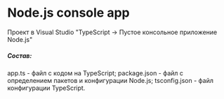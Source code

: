 ﻿# Node.js console app

Проект в Visual Studio "TypeScript -> Пустое консольное приложение Node.js"

##### Состав:

app.ts - файл с кодом на TypeScript;
package.json - файл с определением пакетов и конфигурации Node.js;
tsconfig.json - файл конфигурации TypeScript.
